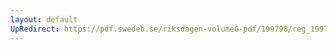 ```yaml
---
layout: default
UpRedirect: https://pdf.swedeb.se/riksdagen-volumeG-pdf/199798/reg_199798/reg_199798_0285.pdf
---
```


